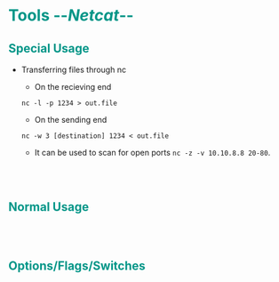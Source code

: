 # <span style="color:#009688">Tools --*Netcat*--</span> 

## <span style="color:#009688">Special Usage  

* Transferring files through nc  

    * On the recieving end  
    ```console
    nc -l -p 1234 > out.file
    ```  

    * On the sending end  
    ```console
    nc -w 3 [destination] 1234 < out.file
    ```  


  * It can be used to scan for open ports `nc -z -v 10.10.8.8 20-80`.   

<br/><br/>

## <span style="color:#009688">Normal Usage  


<br/><br/>

## <span style="color:#009688">Options/Flags/Switches  

<br/><br/>



    